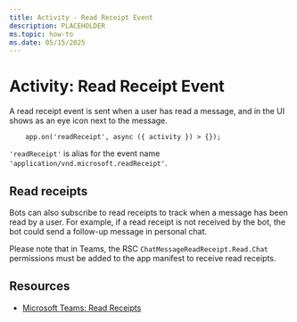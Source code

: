 ```yaml
---
title: Activity - Read Receipt Event
description: PLACEHOLDER
ms.topic: how-to
ms.date: 05/15/2025
---
```


# Activity: Read Receipt Event


A read receipt event is sent when a user has read a message, and in the UI shows as an eye icon next to the message.

```
    app.on('readReceipt', async ({ activity }) > {});
```

`'readReceipt'` is alias for the event name `'application/vnd.microsoft.readReceipt'`.

## Read receipts

Bots can also subscribe to read receipts to track when a message has been read by a user. For example, if a read receipt is not received by the bot, the bot could send a follow-up message in personal chat.

Please note that in Teams, the RSC `ChatMessageReadReceipt.Read.Chat` permissions must be added to the app manifest to receive read receipts.

## Resources

*   [Microsoft Teams: Read Receipts](https://learn.microsoft.com/en-us/microsoftteams/platform/bots/build-conversational-capability#receive-a-read-receipt)
